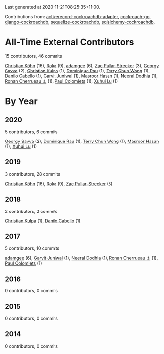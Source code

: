 
Last generated at 2020-11-21T08:25:35+11:00.

Contributions from: [activerecord-cockroachdb-adapter](https://github.com/cockroachdb/activerecord-cockroachdb-adapter), [cockroach-go](https://github.com/cockroachdb/cockroach-go), [django-cockroachdb](https://github.com/cockroachdb/django-cockroachdb), [sequelize-cockroachdb](https://github.com/cockroachdb/sequelize-cockroachdb), [sqlalchemy-cockroachdb](https://github.com/cockroachdb/sqlalchemy-cockroachdb).

# All-Time External Contributors

15 contributors, 46 commits

[Christian Köhn](https://github.com/ckoehn) (16), [Roko](https://github.com/rkruze) (9), [adamgee](https://github.com/adamgee) (6), [Zac Pullar-Strecker](https://github.com/zacps) (3), [Georgy Savva](https://github.com/georgysavva) (2), [Christian Kulpa](https://github.com/Cikey) (1), [Dominique Rau](https://github.com/DomiR) (1), [Terry Chun Wong](https://github.com/KungFuLucky7) (1), [Danilo Cabello](https://github.com/cabello) (1), [Garvit Juniwal](https://github.com/garvitjuniwal) (1), [Masroor Hasan](https://github.com/masroorhasan) (1), [Neeral Dodhia](https://github.com/neeral) (1), [Ronan Cherrueau ⚓](https://github.com/rcherrueau) (1), [Paul Colomiets](https://github.com/tailhook) (1), [Xuhui Lu](https://github.com/xuhui-lu) (1)

# By Year
## 2020

5 contributors, 6 commits

[Georgy Savva](https://github.com/georgysavva) (2), [Dominique Rau](https://github.com/DomiR) (1), [Terry Chun Wong](https://github.com/KungFuLucky7) (1), [Masroor Hasan](https://github.com/masroorhasan) (1), [Xuhui Lu](https://github.com/xuhui-lu) (1)

## 2019

3 contributors, 28 commits

[Christian Köhn](https://github.com/ckoehn) (16), [Roko](https://github.com/rkruze) (9), [Zac Pullar-Strecker](https://github.com/zacps) (3)

## 2018

2 contributors, 2 commits

[Christian Kulpa](https://github.com/Cikey) (1), [Danilo Cabello](https://github.com/cabello) (1)

## 2017

5 contributors, 10 commits

[adamgee](https://github.com/adamgee) (6), [Garvit Juniwal](https://github.com/garvitjuniwal) (1), [Neeral Dodhia](https://github.com/neeral) (1), [Ronan Cherrueau ⚓](https://github.com/rcherrueau) (1), [Paul Colomiets](https://github.com/tailhook) (1)

## 2016

0 contributors, 0 commits



## 2015

0 contributors, 0 commits



## 2014

0 contributors, 0 commits



